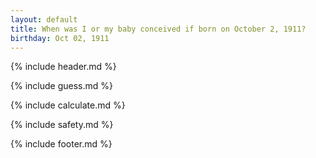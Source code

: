 ```yaml
---
layout: default
title: When was I or my baby conceived if born on October 2, 1911?
birthday: Oct 02, 1911
---
```


{% include header.md %}

{% include guess.md %}

{% include calculate.md %}

{% include safety.md %}

{% include footer.md %}



